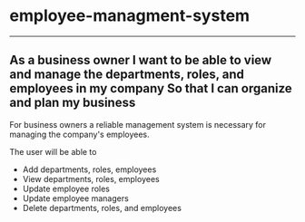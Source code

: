 # employee-managment-system
--------------------------------------------
As a business owner
I want to be able to view and manage the departments, roles, and employees in my company
So that I can organize and plan my business
---------------------------------------------

For business owners a reliable management system is necessary for managing the company's employees. 

The user will be able to 

* Add departments, roles, employees  
* View departments, roles, employees  
* Update employee roles
* Update employee managers
* Delete departments, roles, and employees
